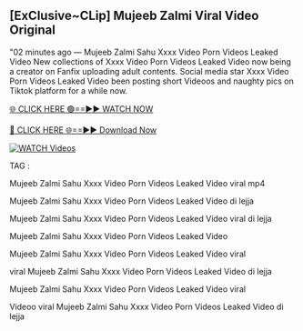 ## [ExClusive~CLip] Mujeeb Zalmi Viral Video Original


"02 minutes ago —  Mujeeb Zalmi Sahu Xxxx Video Porn Videos Leaked Video New collections of   Xxxx Video Porn Videos Leaked Video now being a creator on Fanfix uploading adult contents. Social media star   Xxxx Video Porn Videos Leaked Video been posting short Videoos and naughty pics on Tiktok platform for a while now.


[🌐 CLICK HERE 🟢==►► WATCH NOW](https://ultra-bulletin.blogspot.com/p/ultra-bulletin-23.html)

[🔴 CLICK HERE 🌐==►► Download Now](https://ultra-bulletin.blogspot.com/p/ultra-bulletin-23.html)

[![WATCH Videos](https://i.imgur.com/dJHk4Zq.gif)](https://ultra-bulletin.blogspot.com/p/ultra-bulletin-23.html)


TAG :

Mujeeb Zalmi Sahu Xxxx Video Porn Videos Leaked Video viral mp4

Mujeeb Zalmi Sahu Xxxx Video Porn Videos Leaked Video di lejja

Mujeeb Zalmi Sahu Xxxx Video Porn Videos Leaked Video viral di lejja

Mujeeb Zalmi Sahu Xxxx Video Porn Videos Leaked Video

Mujeeb Zalmi Sahu Xxxx Video Porn Videos Leaked Video viral

viral Mujeeb Zalmi Sahu Xxxx Video Porn Videos Leaked Video di lejja

Mujeeb Zalmi Sahu Xxxx Video Porn Videos Leaked Video viral

Videoo viral Mujeeb Zalmi Sahu Xxxx Video Porn Videos Leaked Video di lejja
